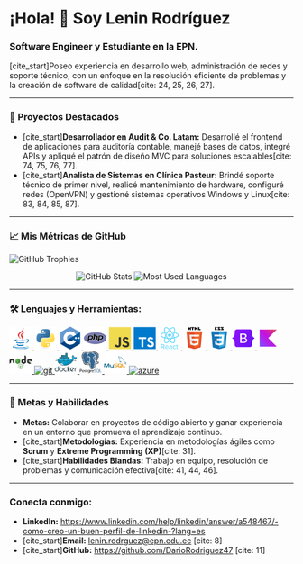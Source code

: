# ¡Hola! 👋 Soy Lenin Rodríguez

### Software Engineer y Estudiante en la EPN.

[cite_start]Poseo experiencia en desarrollo web, administración de redes y soporte técnico, con un enfoque en la resolución eficiente de problemas y la creación de software de calidad[cite: 24, 25, 26, 27].

---

### 🚀 Proyectos Destacados

* [cite_start]**Desarrollador en Audit & Co. Latam:** Desarrollé el frontend de aplicaciones para auditoría contable, manejé bases de datos, integré APIs y apliqué el patrón de diseño MVC para soluciones escalables[cite: 74, 75, 76, 77].
* [cite_start]**Analista de Sistemas en Clínica Pasteur:** Brindé soporte técnico de primer nivel, realicé mantenimiento de hardware, configuré redes (OpenVPN) y gestioné sistemas operativos Windows y Linux[cite: 83, 84, 85, 87].

---

### 📈 Mis Métricas de GitHub

![GitHub Trophies](https://github-profile-trophy.vercel.app/?username=DarioRodriguez47&theme=radical)

<p align="center">
  <img src="https://github-readme-stats.vercel.app/api?username=DarioRodriguez47&show_icons=true&theme=radical" alt="GitHub Stats" width="450" />
  <img src="https://github-readme-stats.vercel.app/api/top-langs/?username=DarioRodriguez47&layout=compact&theme=radical" alt="Most Used Languages" width="380" />
</p>

---

### 🛠️ Lenguajes y Herramientas:

<p align="left">
  <a href="https://www.java.com" target="_blank"> <img src="https://raw.githubusercontent.com/devicons/devicon/master/icons/java/java-original.svg" alt="java" width="40" height="40"/> </a>
  <a href="https://www.python.org" target="_blank"> <img src="https://raw.githubusercontent.com/devicons/devicon/master/icons/python/python-original.svg" alt="python" width="40" height="40"/> </a>
  <a href="https://www.cplusplus.com/" target="_blank"> <img src="https://raw.githubusercontent.com/devicons/devicon/master/icons/cplusplus/cplusplus-original.svg" alt="c++" width="40" height="40"/> </a>
  <a href="https://www.php.net/" target="_blank"> <img src="https://raw.githubusercontent.com/devicons/devicon/master/icons/php/php-original.svg" alt="php" width="40" height="40"/> </a>
  <a href="https://www.javascript.com" target="_blank"> <img src="https://raw.githubusercontent.com/devicons/devicon/master/icons/javascript/javascript-original.svg" alt="javascript" width="40" height="40"/> </a>
  <a href="https://www.typescriptlang.org/" target="_blank"> <img src="https://raw.githubusercontent.com/devicons/devicon/master/icons/typescript/typescript-original.svg" alt="typescript" width="40" height="40"/> </a>
  <a href="https://reactjs.org/" target="_blank"> <img src="https://raw.githubusercontent.com/devicons/devicon/master/icons/react/react-original-wordmark.svg" alt="react" width="40" height="40"/> </a>
  <a href="https://www.w3.org/html/" target="_blank"> <img src="https://raw.githubusercontent.com/devicons/devicon/master/icons/html5/html5-original-wordmark.svg" alt="html5" width="40" height="40"/> </a>
  <a href="https://www.w3.org/css/" target="_blank"> <img src="https://raw.githubusercontent.com/devicons/devicon/master/icons/css3/css3-original-wordmark.svg" alt="css3" width="40" height="40"/> </a>
  <a href="https://getbootstrap.com" target="_blank"> <img src="https://raw.githubusercontent.com/devicons/devicon/master/icons/bootstrap/bootstrap-original.svg" alt="bootstrap" width="40" height="40"/> </a>
  <a href="https://kotlinlang.org/" target="_blank"> <img src="https://raw.githubusercontent.com/devicons/devicon/master/icons/kotlin/kotlin-original.svg" alt="kotlin" width="40" height="40"/> </a>
  <a href="https://nodejs.org" target="_blank"> <img src="https://raw.githubusercontent.com/devicons/devicon/master/icons/nodejs/nodejs-original-wordmark.svg" alt="nodejs" width="40" height="40"/> </a>
  <a href="https://git-scm.com/" target="_blank"> <img src="https://www.vectorlogo.zone/logos/git-scm/git-scm-icon.svg" alt="git" width="40" height="40"/> </a>
  <a href="https://www.docker.com/" target="_blank"> <img src="https://raw.githubusercontent.com/devicons/devicon/master/icons/docker/docker-original-wordmark.svg" alt="docker" width="40" height="40"/> </a>
  <a href="https://www.postgresql.org" target="_blank"> <img src="https://raw.githubusercontent.com/devicons/devicon/master/icons/postgresql/postgresql-original-wordmark.svg" alt="postgresql" width="40" height="40"/> </a>
  <a href="https://www.mysql.com/" target="_blank"> <img src="https://raw.githubusercontent.com/devicons/devicon/master/icons/mysql/mysql-original-wordmark.svg" alt="mysql" width="40" height="40"/> </a>
  <a href="https://azure.microsoft.com/" target="_blank"> <img src="https://www.vectorlogo.zone/logos/microsoft_azure/microsoft_azure-icon.svg" alt="azure" width="40" height="40"/> </a>
</p>

---

### 🎯 Metas y Habilidades

* **Metas:** Colaborar en proyectos de código abierto y ganar experiencia en un entorno que promueva el aprendizaje continuo.
* [cite_start]**Metodologías:** Experiencia en metodologías ágiles como **Scrum** y **Extreme Programming (XP)**[cite: 31].
* [cite_start]**Habilidades Blandas:** Trabajo en equipo, resolución de problemas y comunicación efectiva[cite: 41, 44, 46].

---

### Conecta conmigo:

* **LinkedIn:** https://www.linkedin.com/help/linkedin/answer/a548467/-como-creo-un-buen-perfil-de-linkedin-?lang=es
* [cite_start]**Email:** lenin.rodrguez@epn.edu.ec [cite: 8]
* [cite_start]**GitHub:** https://github.com/DarioRodriguez47 [cite: 11]
